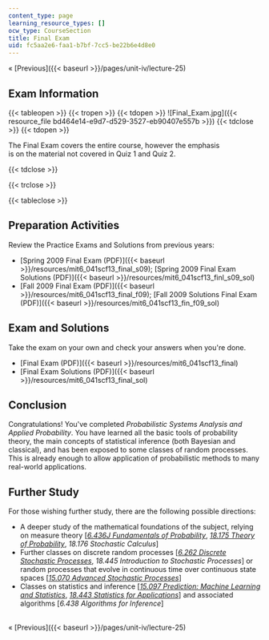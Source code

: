 ```yaml
---
content_type: page
learning_resource_types: []
ocw_type: CourseSection
title: Final Exam
uid: fc5aa2e6-faa1-b7bf-7cc5-be22b6e4d8e0
---
```


« [Previous]({{< baseurl >}}/pages/unit-iv/lecture-25)

Exam Information
----------------

{{< tableopen >}}
{{< tropen >}}
{{< tdopen >}}
![Final_Exam.jpg]({{< resource_file bd464e14-e9d7-d529-3527-eb90407e557b >}})
{{< tdclose >}}
{{< tdopen >}}


The Final Exam covers the entire course, however the emphasis  
is on the material not covered in Quiz 1 and Quiz 2.


{{< tdclose >}}

{{< trclose >}}

{{< tableclose >}}

Preparation Activities
----------------------

Review the Practice Exams and Solutions from previous years:

*   [Spring 2009 Final Exam (PDF)]({{< baseurl >}}/resources/mit6_041scf13_final_s09); [Spring 2009 Final Exam Solutions (PDF)]({{< baseurl >}}/resources/mit6_041scf13_finl_s09_sol)
*   [Fall 2009 Final Exam (PDF)]({{< baseurl >}}/resources/mit6_041scf13_final_f09); [Fall 2009 Solutions Final Exam (PDF)]({{< baseurl >}}/resources/mit6_041scf13_fin_f09_sol)

Exam and Solutions
------------------

Take the exam on your own and check your answers when you're done.

*   [Final Exam (PDF)]({{< baseurl >}}/resources/mit6_041scf13_final)
*   [Final Exam Solutions (PDF)]({{< baseurl >}}/resources/mit6_041scf13_final_sol)

Conclusion
----------

Congratulations! You've completed _Probabilistic Systems Analysis and Applied Probability_. You have learned all the basic tools of probability theory, the main concepts of statistical inference (both Bayesian and classical), and has been exposed to some classes of random processes. This is already enough to allow application of probabilistic methods to many real-world applications.

Further Study
-------------

For those wishing further study, there are the following possible directions:

*   A deeper study of the mathematical foundations of the subject, relying on measure theory \[[_6.436J Fundamentals of Probability_](/courses/6-436j-fundamentals-of-probability-fall-2018), [_18.175 Theory of Probability_](/courses/18-175-theory-of-probability-spring-2014/), _18.176 Stochastic Calculus_\]
*   Further classes on discrete random processes \[[_6.262 Discrete Stochastic Processes_](/courses/6-262-discrete-stochastic-processes-spring-2011/), _18.445 Introduction to Stochastic Processes_\] or random processes that evolve in continuous time over continuous state spaces \[[_15.070 Advanced Stochastic Processes_](/courses/15-070j-advanced-stochastic-processes-fall-2013)\]
*   Classes on statistics and inference \[[_15.097 Prediction: Machine Learning and Statistics_](/courses/15-097-prediction-machine-learning-and-statistics-spring-2012/), [_18.443 Statistics for Applications_](/courses/18-443-statistics-for-applications-fall-2003/)\] and associated algorithms \[_6.438 Algorithms for Inference_\]  
     

« [Previous]({{< baseurl >}}/pages/unit-iv/lecture-25)